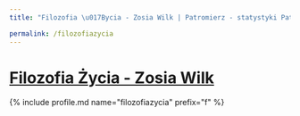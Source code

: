 ```yaml
---
title: "Filozofia \u017Bycia - Zosia Wilk | Patromierz - statystyki Patronite.pl"

permalink: /filozofiazycia
---
```


# [Filozofia Życia - Zosia Wilk](https://patronite.pl/filozofiazycia)

{% include profile.md name="filozofiazycia" prefix="f" %}
